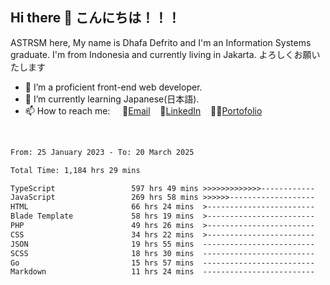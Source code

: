 ## Hi there 👋 こんにちは！！！
ASTRSM here, My name is Dhafa Defrito and I'm an Information Systems graduate. I'm from Indonesia and currently living in Jakarta. よろしくお願いたします

- 🔭 I’m a proficient front-end web developer.
- 🌱 I’m currently learning Japanese(日本語).
- 📫 How to reach me: &nbsp;&nbsp;&nbsp;&nbsp;📧[Email](ddefrito@gmail.com)&nbsp;&nbsp;&nbsp;&nbsp;💼[LinkedIn](https://www.linkedin.com/in/dhafa-defrita-rama-yudistira-9357a9229/)&nbsp;&nbsp;&nbsp;&nbsp;👨‍🎨[Portofolio](https://ddefrito.vercel.app/)
<br>
<!-- <p align="left">
<a href="https://github.com/ASTRSM">
  <img height="180em" src="https://github-readme-stats-eight-theta.vercel.app/api?username=ASTRSM&show_icons=true&theme=dracula&include_all_commits=true&count_private=true"/>
  <img height="180em" src="https://github-readme-stats-eight-theta.vercel.app/api/top-langs/?username=ASTRSM&layout=compact&langs_count=8&theme=dracula"/>
</a>
</p> -->

<!--START_SECTION:waka-->

```txt
From: 25 January 2023 - To: 20 March 2025

Total Time: 1,184 hrs 29 mins

TypeScript                 597 hrs 49 mins >>>>>>>>>>>>>------------   50.47 %
JavaScript                 269 hrs 58 mins >>>>>>-------------------   22.79 %
HTML                       66 hrs 24 mins  >------------------------   05.61 %
Blade Template             58 hrs 19 mins  >------------------------   04.92 %
PHP                        49 hrs 26 mins  >------------------------   04.17 %
CSS                        34 hrs 22 mins  >------------------------   02.90 %
JSON                       19 hrs 55 mins  -------------------------   01.68 %
SCSS                       18 hrs 30 mins  -------------------------   01.56 %
Go                         15 hrs 57 mins  -------------------------   01.35 %
Markdown                   11 hrs 24 mins  -------------------------   00.96 %
```

<!--END_SECTION:waka-->
